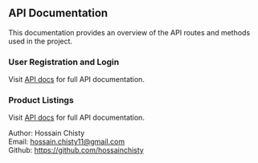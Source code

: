 ## API Documentation

This documentation provides an overview of the API routes and methods used in the project.

### User Registration and Login

Visit [API docs](./docs/users-docs.md) for full API documentation.

### Product Listings

Visit [API docs](./docs/product-docs.md) for full API documentation.

Author: Hossain Chisty <br>
Email: hossain.chisty11@gmail.com <br>
Github: https://github.com/hossainchisty

<!-- Todo: Write your info if you are co-author -->
